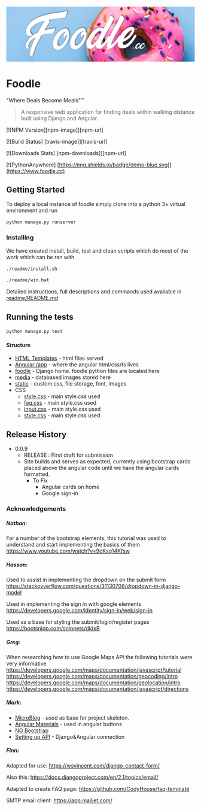 ![](foodle/static/images/sliders/slide1.png)

# Foodle
"Where Deals Become Meals"™️

> A responsive web application for finding deals within walking distance built using Django and Angular. 


[![NPM Version][npm-image]][npm-url]


[![Build Status] [travis-image]][travis-url]

[![Downloads Stats] [npm-downloads]][npm-url]

[![PythonAnywhere] [https://img.shields.io/badge/demo-blue.svg]](https://www.foodle.cc)




## Getting Started

To deploy a local instance of foodle simply clone into a python 3+ virtual environment and run 
```sh
python manage.py runserver
```

### Installing

We have created install, build, test and clean scripts which do most of the work which can be ran with. 

```sh
./readme/install.sh
```

```sh
./readme/win.bat
```

Detailed instructions, full descriptions and commands used available in [readme/README.md](/readme/README.md)

## Running the tests

```py
python manage.py test
```

#### Structure

* [HTML Templates](foodle/templates) - html files served 
* [Angular /app](foodle/front-end/src/app) - where the angular html/css/ts lives
* [foodle](foodle) - Django home. foodle python files are located here
* [media](media) - databased images stored here
* [static](foodle/static) - custom css, file storage, font, images
* CSS
  * [style.css](foodle/front-end/src/styles.css) - main style.css used
  * [faq.css](foodle/static/css/faq.css) - main style.css used
  * [input.css](foodle/front-end/src/styles.css) - main style.css used
  * [style.css](foodle/front-end/src/styles.css) - main style.css used


## Release History

* 0.0.9
    * RELEASE : First draft for submission
    * Site builds and serves as expected, currently using bootstrap cards placed above the angular code until we have the angular cards formatted. 
        * To Fix
          * Angular cards on home
          * Google sign-in
        

### Acknowledgements

##### Nathan: 
For a number of the bootstrap elements, this tutorial was used to understand and start implementing the basics of them https://www.youtube.com/watch?v=9cKsq14Kfsw

##### Hassan: 
Used to assist in implementing the dropdown on the submit form https://stackovverflow.com/questions/31130706/dropdown-in-django-model

Used in implementing the sign in with google elements https://developers.google.com/identity/sign-in/web/sign-in

Used as a base for styling the submit/login/register pages https://bootsnipp.com/snippets/dldxB

##### Greg: 
When researching how to use Google Maps API the following tutorials were very informative https://developers.google.com/maps/documentation/javascript/tutorial https://developers.google.com/maps/documentation/geocoding/intro https://developers.google.com/maps/documentation/geolocation/intro https://developers.google.com/maps/documentation/javascript/directions

##### Mark:


* [MicroBlog](angular-django-example) - used as base for project skeleton.
* [Angular Materials](https://material.angular.io) - used in angular buttons
* [NG Bootstrap](https://ng-bootstrap.github.io/#/home)
* [Setting up API](https://www.metaltoad.com/blog/angular-api-calls-django-part-2-building-micro-blog-app) - Django&Angular connection

##### Finn: 

Adapted for use: https://wsvincent.com/django-contact-form/

Also this: https://docs.djangoproject.com/en/2.1/topics/email/

Adapted to create FAQ page: https://github.com/CodyHouse/faq-template

SMTP email client: https://app.mailjet.com/